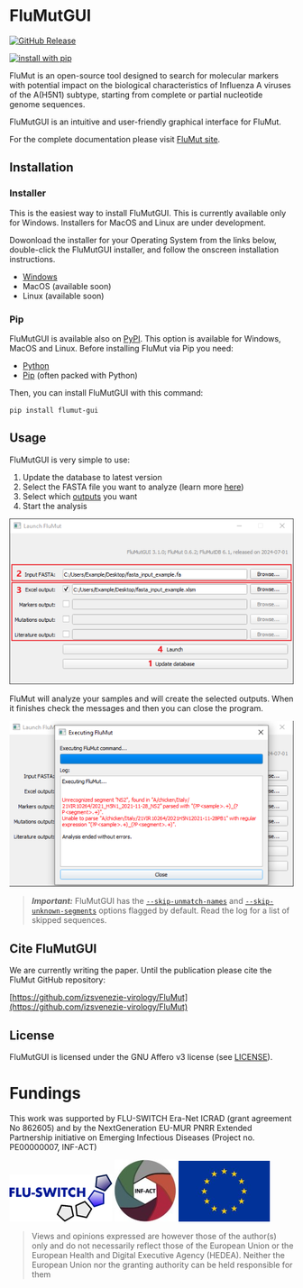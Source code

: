 # FluMutGUI

[![GitHub Release](https://img.shields.io/github/v/release/izsvenezie-virology/FluMutGUI?label=FluMutGUI)](https://github.com/izsvenezie-virology/FluMutGUI/releases/latest/)

[![install with pip](https://img.shields.io/badge/install%20with-pip-brightgreen.svg)](https://pypi.org/project/flumut-gui/)


FluMut is an open-source tool designed to search for molecular markers with potential impact on the biological characteristics of Influenza A viruses of the A(H5N1) subtype, starting from complete or partial nucleotide genome sequences.

FluMutGUI is an intuitive and user-friendly graphical interface for FluMut.

For the complete documentation please visit [FluMut site](https://izsvenezie-virology.github.io/FluMut/).

## Installation

### Installer
This is the easiest way to install FluMutGUI.
This is currently available only for Windows.
Installers for MacOS and Linux are under development.

Dowonload the installer for your Operating System from the links below, double-click the FluMutGUI installer, and follow the onscreen installation instructions.
- [Windows](https://github.com/izsvenezie-virology/FluMutGUI/releases/latest/download/FluMutGUI_Installer.exe)
- MacOS (available soon)
- Linux (available soon)

### Pip
FluMutGUI is available also on [PyPI](https://pypi.org/project/flumut-gui/).
This option is available for Windows, MacOS and Linux.
Before installing FluMut via Pip you need:
- [Python](https://www.python.org/downloads/)
- [Pip](https://pypi.org/project/pip/) (often packed with Python)

Then, you can install FluMutGUI with this command:
```
pip install flumut-gui
```

## Usage
FluMutGUI is very simple to use:
1. Update the database to latest version
1. Select the FASTA file you want to analyze (learn more [here](https://izsvenezie-virology.github.io/FluMut/docs/usage/input-file))
1. Select which [outputs](https://izsvenezie-virology.github.io/FluMut/docs/output) you want
1. Start the analysis

![](https://github.com/izsvenezie-virology/FluMut/blob/main/docs/images/GUI-usage.png)

FluMut will analyze your samples and will create the selected outputs.
When it finishes check the messages and then you can close the program.

![](https://github.com/izsvenezie-virology/FluMut/blob/main/docs/images/GUI-usage-done.png)


>*__Important:__* FluMutGUI has the [`--skip-unmatch-names`](https://izsvenezie-virology.github.io/FluMut/docs/usage/usage-cli#options) and [`--skip-unknown-segments`](https://izsvenezie-virology.github.io/FluMut/docs/usage/usage-cli#options) options flagged by default.
>Read the log for a list of skipped sequences.


## Cite FluMutGUI
We are currently writing the paper. 
Until the publication please cite the FluMut GitHub repository:

[https://github.com/izsvenezie-virology/FluMut](https://github.com/izsvenezie-virology/FluMut)

## License
FluMutGUI is licensed under the GNU Affero v3 license (see [LICENSE](LICENSE)).

# Fundings

This work was supported by FLU-SWITCH Era-Net ICRAD (grant agreement No 862605) and by the NextGeneration EU-MUR PNRR Extended Partnership initiative on Emerging Infectious Diseases (Project no. PE00000007, INF-ACT)

![](https://github.com/izsvenezie-virology/FluMut/blob/main/docs/images/Logo-Flu-Switch.png) ![](https://github.com/izsvenezie-virology/FluMut/blob/main/docs/images/Logo-Inf-act.jpg) ![](https://github.com/izsvenezie-virology/FluMut/blob/main/docs/images/Logo-eu.png)

>Views and opinions expressed are however those of the author(s) only and do not necessarily reflect those of the European Union or the European Health and Digital Executive Agency (HEDEA). 
>Neither the European Union nor the granting authority can be held responsible for them

